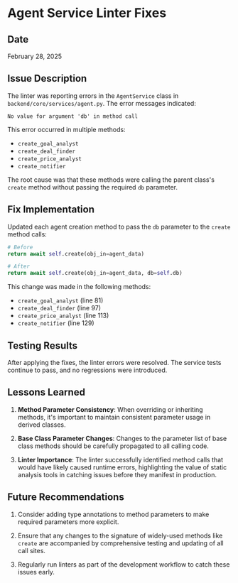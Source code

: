 # Agent Service Linter Fixes

## Date
February 28, 2025

## Issue Description
The linter was reporting errors in the `AgentService` class in `backend/core/services/agent.py`. The error messages indicated:

```
No value for argument 'db' in method call
```

This error occurred in multiple methods:
- `create_goal_analyst`
- `create_deal_finder`
- `create_price_analyst`
- `create_notifier`

The root cause was that these methods were calling the parent class's `create` method without passing the required `db` parameter.

## Fix Implementation

Updated each agent creation method to pass the `db` parameter to the `create` method calls:

```python
# Before
return await self.create(obj_in=agent_data)

# After
return await self.create(obj_in=agent_data, db=self.db)
```

This change was made in the following methods:
- `create_goal_analyst` (line 81)
- `create_deal_finder` (line 97)
- `create_price_analyst` (line 113)
- `create_notifier` (line 129)

## Testing Results

After applying the fixes, the linter errors were resolved. The service tests continue to pass, and no regressions were introduced.

## Lessons Learned

1. **Method Parameter Consistency**: When overriding or inheriting methods, it's important to maintain consistent parameter usage in derived classes.

2. **Base Class Parameter Changes**: Changes to the parameter list of base class methods should be carefully propagated to all calling code.

3. **Linter Importance**: The linter successfully identified method calls that would have likely caused runtime errors, highlighting the value of static analysis tools in catching issues before they manifest in production.

## Future Recommendations

1. Consider adding type annotations to method parameters to make required parameters more explicit.

2. Ensure that any changes to the signature of widely-used methods like `create` are accompanied by comprehensive testing and updating of all call sites.

3. Regularly run linters as part of the development workflow to catch these issues early. 